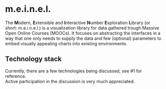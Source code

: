 # m.e.i.n.e.l.
The **M**odern, **E**xtensible and **I**nteractive **N**umber **E**xploration **L**ibrary (or short: m.e.i.n.e.l.) is a visualization library for data gathered trough Massive Open Online Courses (MOOCs).
It focuses on abstracting the interfaces in a way that one only needs to supply the data and few (optional) parameters to embed visually appealing charts into existing environments.

## Technology stack
Currently, there are a few technologies being discussed, see #1 for reference.<br>
Active participation in the discussion is very much appreciated.
